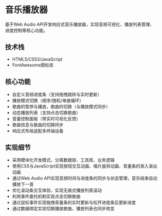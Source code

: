# 音乐播放器

基于Web Audio API开发响应式音乐播放器，实现音频可视化、播放列表管理、进度控制等核心功能。

## 技术栈
- HTML5/CSS3/JavaScript
- FontAwesome图标库

## 核心功能
- 自定义音频进度条（支持拖拽跳转与实时更新）
- 播放模式切换（顺序/随机/单曲循环）
- 歌曲的暂停与播放，歌曲的切换（与播放模式同步）
- 动态播放列表（支持点击切换歌曲）
- 音量控制面板（带实时可视化反馈）
- 歌曲信息与歌曲的切换同步
- 响应式布局适配多终端设备

## 实现细节
- 采用模块化开发模式，分离数据层、工具库、业务逻辑
- 使用CSS与JavaScript实现按钮交互动画、唱片旋转动画、音量条的渐入渐出动画
- 通过Web Audio API实现音频时间与进度条的同步与状态管理，音乐结束自动播放下一首
- 优化滚动条交互体验，实现无痕式播放列表滚动
- 利用事件委托机制实现点击切换歌曲
- 通过鼠标事件实现拖拽音量条的实时更新与松开进度条后更新进度
- 通过数据绑定实现切换播放歌曲，播放列表也同步改变